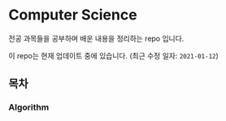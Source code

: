 # Computer Science 

전공 과목들을 공부하며 배운 내용을 정리하는 repo 입니다.

이 repo는 현재 업데이트 중에 있습니다. (최근 수정 일자: `2021-01-12`)

## 목차

### Algorithm